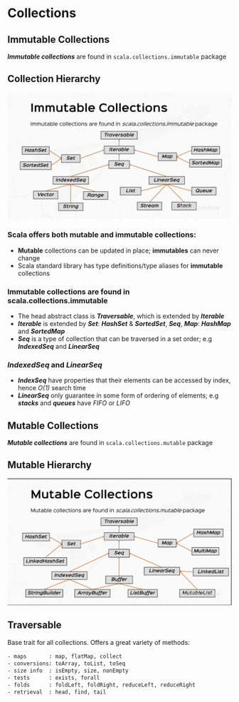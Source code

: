# Collections

## Immutable Collections

***Immutable collections*** are found in `scala.collections.immutable` package

## Collection Hierarchy

![ImmutableCollectionsHierarchy.png](ImmutableCollectionsHierarchy.png)

### Scala offers both mutable and immutable collections:
- **Mutable** collections can be updated in place; **immutables** can never change 
- Scala standard library has type definitions/type aliases for **immutable** collections

### Immutable collections are found in scala.collections.immutable
- The head abstract class is ***Traversable***, which is extended by ***Iterable***
- ***Iterable*** is extended by ***Set***: ***HashSet*** & ***SortedSet***, ***Seq***, ***Map***: ***HashMap*** and ***SortedMap***
- ***Seq*** is a type of collection that can be traversed in a set order; e.g ***IndexedSeq*** and ***LinearSeq***

### ***IndexedSeq*** and ***LinearSeq***
- ***IndexSeq*** have properties that their elements can be accessed by index, hence *O(1)* search time
- ***LinearSeq*** only guarantee in some form of ordering of elements; e.g ***stacks*** and ***queues*** have *FIFO* or *LIFO*

## Mutable Collections

***Mutable collections*** are found in `scala.collections.mutable` package

## Mutable Hierarchy

![ImmutableCollectionsHierarchy.png](MutableCollectionsHierarchy.png)

## Traversable

Base trait for all collections. Offers a great variety of methods:
```
- maps       : map, flatMap, collect
- conversions: toArray, toList, toSeq
- size info  : isEmpty, size, nonEmpty
- tests      : exists, forall
- folds      : foldLeft, foldRight, reduceLeft, reduceRight
- retrieval  : head, find, tail
```


